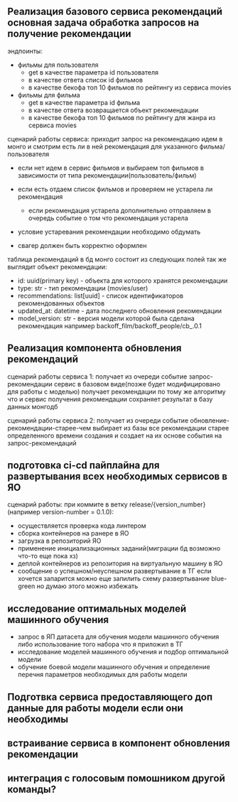 ## Реализация базового сервиса рекомендаций основная задача обработка запросов на получение рекомендации

эндпоинты:
 - фильмы для пользователя 
   - get в качестве параметра id пользователя 
   - в качестве ответа список id фильмов
   - в качестве бекофа топ 10 фильмов по рейтингу из сервиса movies
 - фильмы для фильма
   - get в качестве параметра id фильма
   - в качестве ответа возвращается объект рекомендации
   - в качестве бекофа топ 10 фильмов по рейтингу для жанра из сервиса movies    

сценарий работы сервиса: приходит запрос на рекомендацию идем в монго и смотрим есть ли в ней рекомендация для указанного фильма/пользователя 
 - если нет идем в сервис фильмов и выбираем топ фильмов в зависимости от типа рекомендации(пользователь/фильм) 
 - если есть отдаем список фильмов и проверяем не устарела ли рекомендация
   - если рекомендация устарела дополнительно отправляем в очередь событие о том что рекомендация устарела


 - условие устаревания рекомендации необходимо обдумать
 - свагер должен быть корректно оформлен

таблица рекомендаций в бд монго состоит из следующих полей так же выглядит объект рекомендации: 
* id: uuid(primary key) - объекта для которого хранятся рекомендации
* type: str - тип рекомендации (movies/user)
* recommendations: list[uuid] - список идентификаторов рекомендованных объектов
* updated_at: datetime - дата последнего обновления рекомендации
* model_version: str - версия модели которой была сделана рекомендация например backoff_film/backoff_people/cb_.0.1


## Реализация компонента обновления рекомендаций

сценарий работы сервиса 1: получает из очереди событие запрос-рекомендации сервис в базовом виде(позже будет модифицировано для работы с моделью) получает рекомендации по тому же алгоритму что и сервис получения рекомендации сохраняет результат в базу данных монгодб

сценарий работы сервиса 2: получает из очереди событие обновление-рекомендации-старее-чем выбирает из базы все рекомендации старее определенного времени создания и создает на их основе события на запрос-рекомендаций

## подготовка ci-cd пайплайна для развертывания всех необходимых сервисов в ЯО 

сценарий работы: при коммите в ветку release/{version_number}(например version-number = 0.1.0):
 - осуществляется проверка кода линтером
 - сборка контейнеров на ранере в ЯО
 - загрузка в репозиторий ЯО
 - применение инициализационных заданий(миграции бд возможно что-то еще пока хз)
 - деплой контейнеров из репозитория на виртуальную машину в ЯО
 - сообщение о успешном/неуспешном развертывание в ТГ
если хочется запарится можно еще запилить схему развертывание blue-green но думаю этого можно избежать

## исследование оптимальных моделей машинного обучения
 - запрос в ЯП датасета для обучения модели машинного обучения либо использование того набора что я приложил в ТГ
 - исследование моделей машинного обучения и подбор оптимальной модели
 - обучение боевой модели машинного обучения и определение перечня параметров необходимых для работы модели

## Подготвка сервиса предоставляющего доп данные для работы модели если они необходимы
## встраивание сервиса в компонент обновления рекомендации
## интеграция с голосовым помошником другой команды?